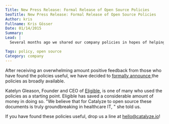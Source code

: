 ```yaml
---
Title: New Press Release: Formal Release of Open Source Policies
SeoTitle: New Press Release: Formal Release of Open Source Policies
Author: kris
Fullname: Kris Gösser
Date: 01/14/2015
Summary: 
Lead: |
  Several months ago we shared our company policies in hopes of helping other digital health startups and businesses get one step closer to HIPAA compliance without having to take on the burden of getting there. Since then we've been gathering feedback from the health tech community, and made several updates to the [policies](http://catalyzeio.github.io/policies/), with more updates in store.

Tags: policy, open source
Category: company
---
```

After receiving an overwhelming amount positive feedback from those who have found the policies useful, we have decided to [formally announce ](http://www.prweb.com/releases/2015/01/prweb12442733.htm)the policies as broadly available.

Katelyn Gleason, Founder and CEO of [Eligible](https://www.eligibleapi.com/), is one of many who used the policies as a starting point. Eligible has saved a considerable amount of money in doing so. "We believe that for Catalyze to open source these documents is truly groundbreaking in healthcare IT, " she told us.

If you have found these policies useful, drop us a line at [hello@catalyze.io](mailto:hello@catalyze.io)!
